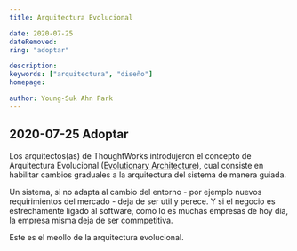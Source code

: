 ```yaml
---
title: Arquitectura Evolucional

date: 2020-07-25
dateRemoved:
ring: "adoptar"

description:
keywords: ["arquitectura", "diseño"]
homepage:

author: Young-Suk Ahn Park
---
```


## 2020-07-25 Adoptar

Los arquitectos(as) de ThoughtWorks introdujeron el concepto de Arquitectura Evolucional ([Evolutionary Architecture](https://www.thoughtworks.com/books/building-evolutionary-architectures)), cual consiste en habilitar cambios graduales a la arquitectura del sistema de manera guiada.

Un sistema, si no adapta al cambio del entorno - por ejemplo nuevos requirimientos del mercado -
deja de ser util y perece. Y si el negocio es estrechamente ligado al software, como lo es
muchas empresas de hoy día, la empresa misma deja de ser commpetitiva.

Este es el meollo de la arquitectura evolucional.
